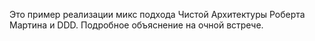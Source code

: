 Это пример реализации микс подхода Чистой Архитектуры Роберта Мартина и DDD. Подробное объяснение на очной встрече.
